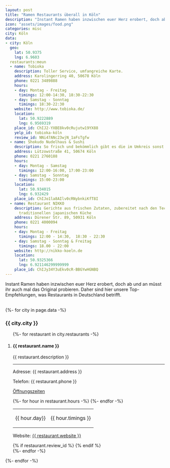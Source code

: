 ```yaml
---
layout: post
title: "Ramen Restaurants überall in Köln"
description: "Instant Ramen haben inzwischen euer Herz erobert, doch ab und an müsst ihr auch mal das Original probieren. Daher sind hier unsere Top-Empfehlungen, was Restaurants in Köln betrifft."
icon: "assets/images/food.png"
categories: misc
city: Köln
data:
- city: Köln
  geo:
    lat: 50.9375
    lng: 6.9603
  restaurants:meun
  - name: Tobioka
    description: Toller Service, umfangreiche Karte.
    address: Karolingerring 40, 50678 Köln
    phone: 0221 3489888
    hours:
    - day: Montag - Freitag
      timings: 12:00-14:30, 18:30-22:30
    - day: Samstag - Sonntag
      timings: 18:30-22:30
    website: http://www.tobioka.de/
    location:
      lat: 50.9222889
      lng: 6.9569319
    place_id: ChIJ2-YXBE8kv0cRujutw19YX88
    yelp_id: tobioka-köln
    review_id: NNi47ANc23wjN_1aFsTgfw
  - name: Shokudo Nudelhaus & Sushi
    description: So frisch und bekömmlich gibt es die im Umkreis sonst nirgendwo.
    address: Lützowstraße 41, 50674 Köln
    phone: 0221 2760188
    hours:
    - day: Montag - Samstag
      timings: 12:00-16:00, 17:00-23:00
    - day: Samstag - Sonntag
      timings: 15:00-23:00
    location:
      lat: 50.934015
      lng: 6.932429
    place_id: ChIJo1la8AIlv0cRNybnkiKfT8I
  - name: Restaurant NIKKO
    description: Gerichte aus frischen Zutaten, zubereitet nach den Techniken der
      traditionellen japanischen Küche
    address: Dürener Str. 89, 50931 Köln
    phone: 0221 4000094
    hours:
    - day: Montag - Freitag
      timings: 12:00 - 14:30,  18:30 - 22:30
    - day: Samstag - Sonntag & Freitag
      timings: 18.00 - 22:00
    website: http://nikko-koeln.de
    location:
      lat: 50.9325366
      lng: 6.921146299999999
    place_id: ChIJy34Y3uEkv0cR-BBGYwHGNBQ
---
```

<p class="post_subtitle">Instant Ramen haben inzwischen euer Herz erobert, doch ab und an müsst ihr auch mal das Original probieren. Daher sind hier unsere Top-Empfehlungen, was Restaurants in Deutschland betrifft.</p>
<br />
<div id="outer_container">
<div id="restaurants">
   {%- for city in page.data -%}
  <h3>{{ city.city }}</h3>
  <ol>
    {%- for restaurant in city.restaurants -%}
      <li>
        <div class="restaurant_entry">
        <h4>{{ restaurant.name }}</h4>
        <p class="restaurant_description">{{ restaurant.description }}</p>
        <hr />
        <p class="restaurant_address">Adresse: {{ restaurant.address }}</p>
        <p>Telefon: {{ restaurant.phone }}</p>
        <p class="restaurant_hours"><u>Öffnungszeiten</u></p>
        <table class="hours">
        {%- for hour in restaurant.hours -%}
          <tr><td><p>{{ hour.day}}</p></td><td><p>{{ hour.timings }}</p></td></tr>
        {%- endfor -%}
        </table>
        <p class="restaurant_web">Website: <a href="{{ restaurant.website }}">{{ restaurant.website }}</a></p>
        </div>
        {% if restaurant.review_id %}
        <span class="yelp-review" data-review-id="{{restaurant.review_id}}" data-hostname="www.yelp.de"></span>   
        {% endif %}   
     </li>
    {%- endfor -%}
  </ol>
  {%- endfor -%}
 </div>
</div>
